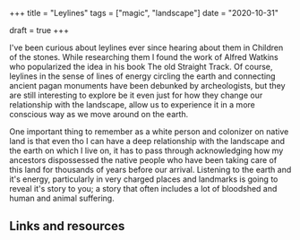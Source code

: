 +++
title = "Leylines"
tags = ["magic", "landscape"]
date = "2020-10-31"

draft = true
+++



I've been curious about leylines ever since hearing about them in Children of the stones. While researching them I found the work of Alfred Watkins who popularized the idea in his book The old Straight Track. Of course, leylines in the sense of lines of energy circling the earth and connecting ancient pagan monuments have been debunked by archeologists, but they are still interesting to explore be it even just for how they change our relationship with the landscape, allow us to experience it in a more conscious way as we move around on the earth.  

One important thing to remember as a white person and colonizer on native land is that even tho I can have a deep relationship with the landscape and the earth on which I live on, it has to pass through acknowledging how my ancestors dispossessed the native people who have been taking care of this land for thousands of years before our arrival. Listening to the earth and it's energy, particularly in very charged places and landmarks is going to reveal it's story to you; a story that often includes a lot of bloodshed and human and animal suffering.

## Links and resources
